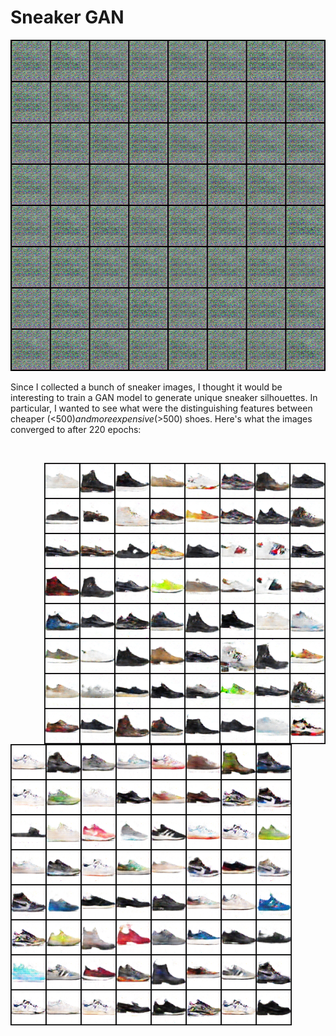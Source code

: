 # Sneaker GAN
<p align="center">
  <img width="530" height="530" src="cheap_sneaker.gif">
</p>

Since I collected a bunch of sneaker images, I thought it would be interesting to train a GAN model to generate unique sneaker silhouettes. In particular, I wanted to see what were the distinguishing features between cheaper (<$500) and more expensive (>$500) shoes. Here's what the images converged to after 220 epochs:
<p>&nbsp;</p>
<img align="right" width="450" height="450" src="fake_samples_epoch_220_expensive.png"> <img align="left" width="450" height="450" src="fake_samples_epoch_220_cheap.png"> <p>&nbsp;</p>



